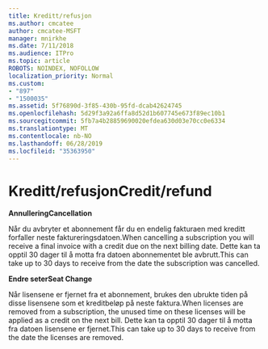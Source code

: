 ```yaml
---
title: Kreditt/refusjon
ms.author: cmcatee
author: cmcatee-MSFT
manager: mnirkhe
ms.date: 7/11/2018
ms.audience: ITPro
ms.topic: article
ROBOTS: NOINDEX, NOFOLLOW
localization_priority: Normal
ms.custom:
- "897"
- "1500035"
ms.assetid: 5f76890d-3f85-430b-95fd-dcab42624745
ms.openlocfilehash: 5d29f3a92a6ffa8d52d1b607745e673f89ec10b1
ms.sourcegitcommit: 5fb7a4b28859690020efdea630d03e70cc0e6334
ms.translationtype: MT
ms.contentlocale: nb-NO
ms.lasthandoff: 06/28/2019
ms.locfileid: "35363950"
---
```

# <a name="creditrefund"></a><span data-ttu-id="b4b03-102">Kreditt/refusjon</span><span class="sxs-lookup"><span data-stu-id="b4b03-102">Credit/refund</span></span>

 <span data-ttu-id="b4b03-103">**Annullering**</span><span class="sxs-lookup"><span data-stu-id="b4b03-103">**Cancellation**</span></span>
  
<span data-ttu-id="b4b03-104">Når du avbryter et abonnement får du en endelig fakturaen med kreditt forfaller neste faktureringsdatoen.</span><span class="sxs-lookup"><span data-stu-id="b4b03-104">When cancelling a subscription you will receive a final invoice with a credit due on the next billing date.</span></span> <span data-ttu-id="b4b03-105">Dette kan ta opptil 30 dager til å motta fra datoen abonnementet ble avbrutt.</span><span class="sxs-lookup"><span data-stu-id="b4b03-105">This can take up to 30 days to receive from the date the subscription was cancelled.</span></span>
  
 <span data-ttu-id="b4b03-106">**Endre seter**</span><span class="sxs-lookup"><span data-stu-id="b4b03-106">**Seat Change**</span></span>
  
<span data-ttu-id="b4b03-107">Når lisensene er fjernet fra et abonnement, brukes den ubrukte tiden på disse lisensene som et kreditbeløp på neste faktura.</span><span class="sxs-lookup"><span data-stu-id="b4b03-107">When licenses are removed from a subscription, the unused time on these licenses will be applied as a credit on the next bill.</span></span> <span data-ttu-id="b4b03-108">Dette kan ta opptil 30 dager til å motta fra datoen lisensene er fjernet.</span><span class="sxs-lookup"><span data-stu-id="b4b03-108">This can take up to 30 days to receive from the date the licenses are removed.</span></span>
  